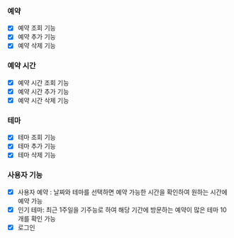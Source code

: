 ### 예약

- [x] 예약 조회 기능
- [x] 예약 추가 기능
- [x] 예약 삭제 기능

### 예약 시간

- [x] 예약 시간 조회 기능
- [x] 예약 시간 추가 기능
- [x] 예약 시간 삭제 기능

### 테마

- [x] 테마 조회 기능
- [x] 테마 추가 기능
- [x] 테마 삭제 기능

### 사용자 기능

- [x] 사용자 예약 : 날짜와 테마를 선택하면 예약 가능한 시간을 확인하여 원하는 시간에 예약 가능
- [x] 인기 테마: 최근 1주일을 기주능로 하여 해당 기간에 방문하는 예약이 많은 테마 10개를 확인 가능
- [X] 로그인
